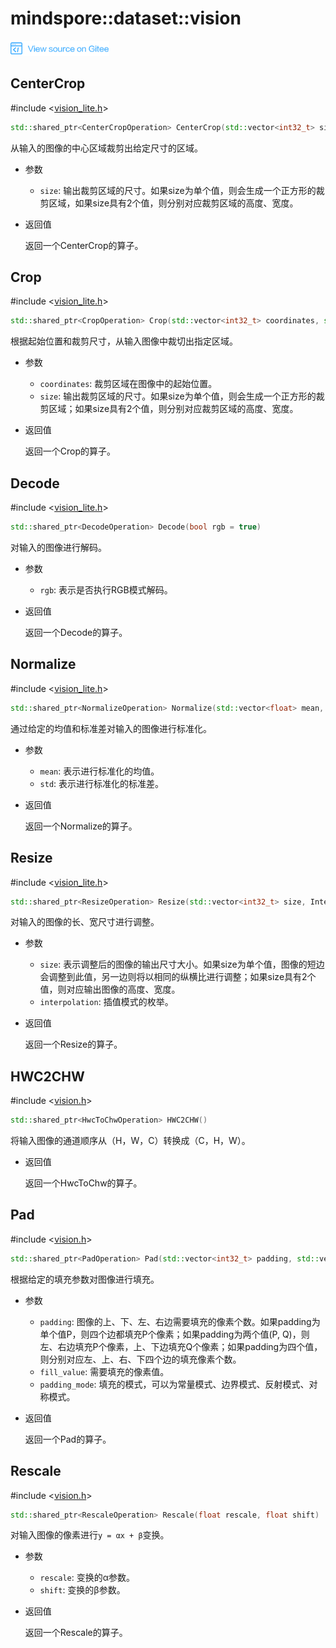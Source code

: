 # mindspore::dataset::vision

[![查看源文件](./_static/logo_source.png)](https://gitee.com/mindspore/docs/blob/r1.1/docs/api_cpp/source_zh_cn/vision.md)

## CenterCrop

\#include &lt;[vision_lite.h](https://gitee.com/mindspore/mindspore/blob/r1.1/mindspore/ccsrc/minddata/dataset/include/vision_lite.h)&gt;

```cpp
std::shared_ptr<CenterCropOperation> CenterCrop(std::vector<int32_t> size)
```

从输入的图像的中心区域裁剪出给定尺寸的区域。

- 参数

    - `size`: 输出裁剪区域的尺寸。如果size为单个值，则会生成一个正方形的裁剪区域，如果size具有2个值，则分别对应裁剪区域的高度、宽度。

- 返回值

    返回一个CenterCrop的算子。

## Crop

\#include &lt;[vision_lite.h](https://gitee.com/mindspore/mindspore/blob/r1.1/mindspore/ccsrc/minddata/dataset/include/vision_lite.h)&gt;

```cpp
std::shared_ptr<CropOperation> Crop(std::vector<int32_t> coordinates, std::vector<int32_t> size)
```

根据起始位置和裁剪尺寸，从输入图像中裁切出指定区域。

- 参数

    - `coordinates`: 裁剪区域在图像中的起始位置。
    - `size`: 输出裁剪区域的尺寸。如果size为单个值，则会生成一个正方形的裁剪区域；如果size具有2个值，则分别对应裁剪区域的高度、宽度。

- 返回值

    返回一个Crop的算子。

## Decode

\#include &lt;[vision_lite.h](https://gitee.com/mindspore/mindspore/blob/r1.1/mindspore/ccsrc/minddata/dataset/include/vision_lite.h)&gt;

```cpp
std::shared_ptr<DecodeOperation> Decode(bool rgb = true)
```

对输入的图像进行解码。

- 参数

    - `rgb`: 表示是否执行RGB模式解码。

- 返回值

    返回一个Decode的算子。

## Normalize

\#include &lt;[vision_lite.h](https://gitee.com/mindspore/mindspore/blob/r1.1/mindspore/ccsrc/minddata/dataset/include/vision_lite.h)&gt;

```cpp
std::shared_ptr<NormalizeOperation> Normalize(std::vector<float> mean, std::vector<float> std)
```

通过给定的均值和标准差对输入的图像进行标准化。

- 参数

    - `mean`: 表示进行标准化的均值。
    - `std`: 表示进行标准化的标准差。

- 返回值

    返回一个Normalize的算子。

## Resize

\#include &lt;[vision_lite.h](https://gitee.com/mindspore/mindspore/blob/r1.1/mindspore/ccsrc/minddata/dataset/include/vision_lite.h)&gt;

```cpp
std::shared_ptr<ResizeOperation> Resize(std::vector<int32_t> size, InterpolationMode interpolation = InterpolationMode::kLinear)
```

对输入的图像的长、宽尺寸进行调整。

- 参数

    - `size`: 表示调整后的图像的输出尺寸大小。如果size为单个值，图像的短边会调整到此值，另一边则将以相同的纵横比进行调整；如果size具有2个值，则对应输出图像的高度、宽度。
    - `interpolation`: 插值模式的枚举。

- 返回值

    返回一个Resize的算子。

## HWC2CHW

\#include &lt;[vision.h](https://gitee.com/mindspore/mindspore/blob/r1.1/mindspore/ccsrc/minddata/dataset/include/vision.h)&gt;

```cpp
std::shared_ptr<HwcToChwOperation> HWC2CHW()
```

将输入图像的通道顺序从（H，W，C）转换成（C，H，W）。

- 返回值

    返回一个HwcToChw的算子。

## Pad

\#include &lt;[vision.h](https://gitee.com/mindspore/mindspore/blob/r1.1/mindspore/ccsrc/minddata/dataset/include/vision.h)&gt;

```cpp
std::shared_ptr<PadOperation> Pad(std::vector<int32_t> padding, std::vector<uint8_t> fill_value = {0}, BorderType padding_mode = BorderType::kConstant)
```

根据给定的填充参数对图像进行填充。

- 参数

    - `padding`: 图像的上、下、左、右边需要填充的像素个数。如果padding为单个值P，则四个边都填充P个像素；如果padding为两个值(P, Q)，则左、右边填充P个像素，上、下边填充Q个像素；如果padding为四个值，则分别对应左、上、右、下四个边的填充像素个数。
    - `fill_value`: 需要填充的像素值。
    - `padding_mode`: 填充的模式，可以为常量模式、边界模式、反射模式、对称模式。

- 返回值

    返回一个Pad的算子。

## Rescale

\#include &lt;[vision.h](https://gitee.com/mindspore/mindspore/blob/r1.1/mindspore/ccsrc/minddata/dataset/include/vision.h)&gt;

```cpp
std::shared_ptr<RescaleOperation> Rescale(float rescale, float shift)
```

对输入图像的像素进行`y = αx + β`变换。

- 参数

    - `rescale`: 变换的α参数。
    - `shift`: 变换的β参数。

- 返回值

    返回一个Rescale的算子。